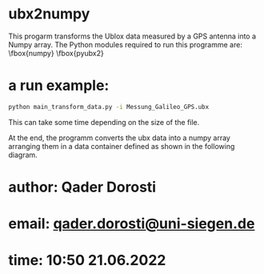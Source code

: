 # ubx2numpy

This progarm transforms the Ublox data measured by a GPS antenna into a Numpy array. The Python modules required to run this programme are:
\fbox{numpy}
\fbox{pyubx2}

# a run example:
``` sh
python main_transform_data.py -i Messung_Galileo_GPS.ubx  
```

This can take some time depending on the size of the file. 

At the end, the programm converts the ubx data into a numpy array arranging them in a data container defined as shown in the following diagram.


#
# author: Qader Dorosti
# email: qader.dorosti@uni-siegen.de
# time: 10:50 21.06.2022

